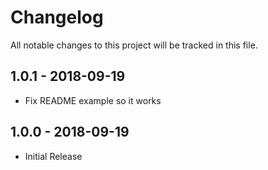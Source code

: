 # Changelog

All notable changes to this project will be tracked in this file.

## 1.0.1 - 2018-09-19

* Fix README example so it works

## 1.0.0 - 2018-09-19

* Initial Release
